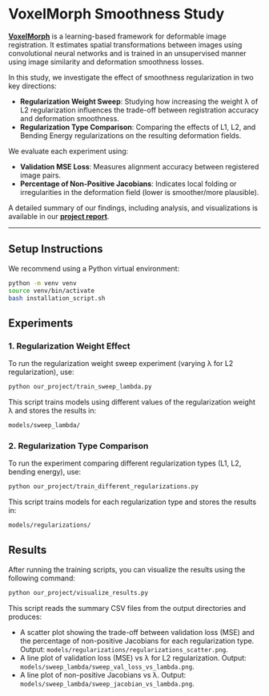 # VoxelMorph Smoothness Study

[**VoxelMorph**](https://github.com/voxelmorph/voxelmorph) is a learning-based framework for deformable image registration. It estimates spatial transformations between images using convolutional neural networks and is trained in an unsupervised manner using image similarity and deformation smoothness losses.

In this study, we investigate the effect of smoothness regularization in two key directions:

- **Regularization Weight Sweep**: Studying how increasing the weight λ of L2 regularization influences the trade-off between registration accuracy and deformation smoothness.
- **Regularization Type Comparison**: Comparing the effects of L1, L2, and Bending Energy regularizations on the resulting deformation fields.

We evaluate each experiment using:
- **Validation MSE Loss**: Measures alignment accuracy between registered image pairs.
- **Percentage of Non-Positive Jacobians**: Indicates local folding or irregularities in the deformation field (lower is smoother/more plausible).

A detailed summary of our findings, including analysis, and visualizations is available in our [**project report**](https://github.com/harel147/voxelmorph-smoothness-study/blob/main/our_project/VoxelMorph_Smoothness_Study_Course_Project.pdf).  

---

## Setup Instructions

We recommend using a Python virtual environment:

```bash
python -m venv venv
source venv/bin/activate
bash installation_script.sh
```

## Experiments

### 1. Regularization Weight Effect

To run the regularization weight sweep experiment (varying λ for L2 regularization), use:

```bash
python our_project/train_sweep_lambda.py
```
This script trains models using different values of the regularization weight λ and stores the results in:
```bash
models/sweep_lambda/
```

### 2. Regularization Type Comparison
To run the experiment comparing different regularization types (L1, L2, bending energy), use:
```bash
python our_project/train_different_regularizations.py
```
This script trains models for each regularization type and stores the results in:
```bash
models/regularizations/
```
## Results

After running the training scripts, you can visualize the results using the following command:

```bash
python our_project/visualize_results.py
```
This script reads the summary CSV files from the output directories and produces:

- A scatter plot showing the trade-off between validation loss (MSE) and the percentage of non-positive Jacobians for each regularization type.
Output: `models/regularizations/regularizations_scatter.png`.
- A line plot of validation loss (MSE) vs λ for L2 regularization.
Output: `models/sweep_lambda/sweep_val_loss_vs_lambda.png`.
- A line plot of non-positive Jacobians vs λ.
Output: `models/sweep_lambda/sweep_jacobian_vs_lambda.png`.
